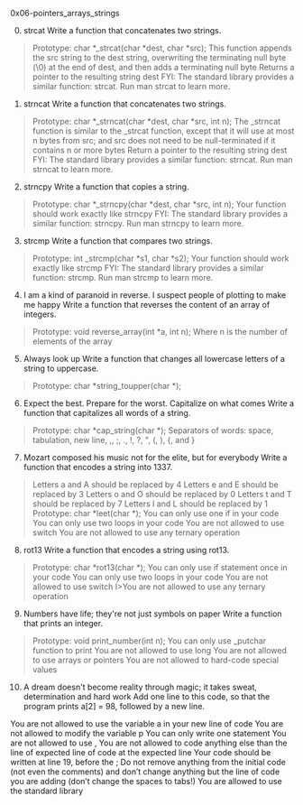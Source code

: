 
0x06-pointers_arrays_strings

0. strcat Write a function that concatenates two strings.
>Prototype: char *_strcat(char *dest, char *src);
>This function appends the src string to the dest string, overwriting the terminating null byte (\0) at the end of dest, and then adds a terminating null byte
>Returns a pointer to the resulting string dest
>FYI: The standard library provides a similar function: strcat. Run man strcat to learn more.

1. strncat Write a function that concatenates two strings.
>Prototype: char *_strncat(char *dest, char *src, int n);
>The _strncat function is similar to the _strcat function, except that
>it will use at most n bytes from src; and
>src does not need to be null-terminated if it contains n or more bytes
>Return a pointer to the resulting string dest
>FYI: The standard library provides a similar function: strncat. Run man strncat to learn more.

2. strncpy Write a function that copies a string.
>Prototype: char *_strncpy(char *dest, char *src, int n);
>Your function should work exactly like strncpy
>FYI: The standard library provides a similar function: strncpy. Run man strncpy to learn more.

3. strcmp Write a function that compares two strings.
>Prototype: int _strcmp(char *s1, char *s2);
>Your function should work exactly like strcmp
>FYI: The standard library provides a similar function: strcmp. Run man strcmp to learn more.

4. I am a kind of paranoid in reverse. I suspect people of plotting to make me happy Write a function that reverses the content of an array of integers.
>Prototype: void reverse_array(int *a, int n);
>Where n is the number of elements of the array

5. Always look up Write a function that changes all lowercase letters of a string to uppercase.
>Prototype: char *string_toupper(char *);

6. Expect the best. Prepare for the worst. Capitalize on what comes Write a function that capitalizes all words of a string.
>Prototype: char *cap_string(char *);
>Separators of words: space, tabulation, new line, ,, ;, ., !, ?, ", (, ), {, and }

7. Mozart composed his music not for the elite, but for everybody Write a function that encodes a string into 1337.
>Letters a and A should be replaced by 4
>Letters e and E should be replaced by 3
>Letters o and O should be replaced by 0
>Letters t and T should be replaced by 7
>Letters l and L should be replaced by 1
>Prototype: char *leet(char *);
>You can only use one if in your code
>You can only use two loops in your code
>You are not allowed to use switch
>You are not allowed to use any ternary operation

8. rot13  Write a function that encodes a string using rot13.
>Prototype: char *rot13(char *);
>You can only use if statement once in your code
>You can only use two loops in your code
>You are not allowed to use switch
I>You are not allowed to use any ternary operation

9. Numbers have life; they're not just symbols on paper Write a function that prints an integer.
>Prototype: void print_number(int n);
>You can only use _putchar function to print
>You are not allowed to use long
>You are not allowed to use arrays or pointers
>You are not allowed to hard-code special values

10. A dream doesn't become reality through magic; it takes sweat, determination and hard work Add one line to this code, so that the program prints a[2] = 98, followed by a new line.

You are not allowed to use the variable a in your new line of code
You are not allowed to modify the variable p
You can only write one statement
You are not allowed to use ,
You are not allowed to code anything else than the line of expected line of code at the expected line
Your code should be written at line 19, before the ;
Do not remove anything from the initial code (not even the comments)
and don’t change anything but the line of code you are adding (don’t change the spaces to tabs!)
You are allowed to use the standard library
